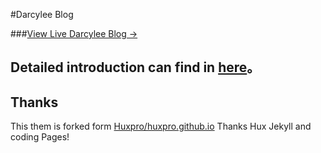 #Darcylee Blog

###[View Live Darcylee Blog &rarr;](https://blog.darcylee.com.cn)

## Detailed introduction can find in [here](https://github.com/huxpro/huxpro.github.io)。

## Thanks

This them is forked form [Huxpro/huxpro.github.io](https://github.com/huxpro/huxpro.github.io/)
Thanks Hux Jekyll and coding Pages!
